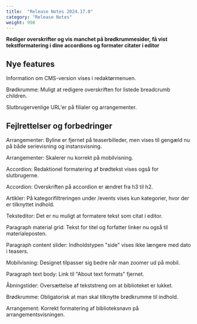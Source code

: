 ```yaml
---
title:  "Release Notes 2024.17.0"
category: "Release Notes"
weight: 998
---
```


**Rediger overskrifter og vis manchet på brødkrummesider, få vist tekstformatering i dine accordions og formater citater i editor**

## Nye features

Information om CMS-version vises i redaktørmenuen.
 
Brødkrumme: Muligt at redigere overskriften for listede breadcrumb children.
 
Slutbrugervenlige URL'er på filialer og arrangementer. 
 

## Fejlrettelser og forbedringer

Arrangementer: Byline er fjernet på teaserbilleder, men vises til gengæld nu på både serievisning og instansvisning. 
 
Arrangementer: Skalerer nu korrekt på mobilvisning. 
 
Accordion: Redaktionel formatering af brødtekst vises også for slutbrugerne. 
 
Accordion: Overskriften på accordion er ændret fra h3 til h2.
 
Artikler: På kategorifiltreringen under /events vises kun kategorier, hvor der er tilknyttet indhold.  
 
Teksteditor: Det er nu muligt at formatere tekst som citat i editor.  
 
Paragraph material grid: Tekst for titel og forfatter linker nu også til materialeposten. 
 
Paragraph content slider: Indholdstypen "side" vises ikke længere med dato i teasers. 
 
Mobilvisning: Designet tilpasser sig bedre når man zoomer ud på mobil.
 
Paragraph text body: Link til "About text formats" fjernet. 
 
Åbningstider: Oversættelse af tekststreng om at biblioteket er lukket.
 
Brødkrumme: Obligatorisk at man skal tilknytte brødkrumme til indhold. 
 
Arrangement: Korrekt formatering af biblioteksnavn på arrangementsvisningen.

